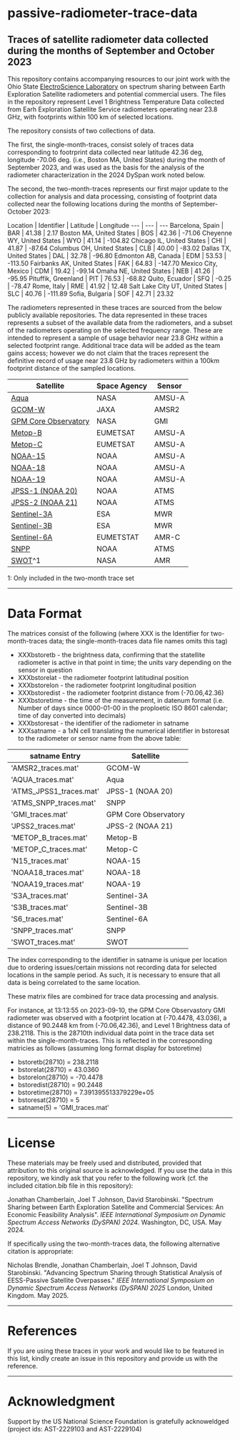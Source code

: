 # passive-radiometer-trace-data
Traces of satellite radiometer data collected during the months of September and October 2023 
----------------

This repository contains accompanying resources to our joint work with the Ohio State [ElectroScience Laboratory](https://electroscience.osu.edu/) on spectrum sharing between Earth Exploration Satellite radiometers and potential commercial users. The files in the repository represent Level 1 Brightness Temperature Data collected from Earh Exploration Satellite Service radiometers operating near 23.8 GHz, with footprints within 100 km of selected locations. 

The repository consists of two collections of data. 

The first, the single-month-traces, consist solely of traces data corresponding to footrprint data collected near latitude 42.36 deg, longitude -70.06 deg. (i.e., Boston MA, United States) during the month of September 2023, and was used as the basis for the analysis of the radiometer characterization in the 2024 DySpan work noted below.

The second, the two-month-traces represents our first major update to the collection for analysis and data processing, consisting of footprint data collected near the following locations during the months of September-October 2023:

Location | Identifier | Latitude | Longitude
--- | --- | --- 
Barcelona, Spain | BAR | 41.38 | 2.17
Boston MA, United States | BOS | 42.36 | -71.06
Cheyenne WY, United States | WYO | 41.14  | -104.82
Chicago IL, United States | CHI | 41.87  | -87.64
Columbus OH, United States | CLB | 40.00 | -83.02
Dallas TX, United States | DAL | 32.78  | -96.80
Edmonton AB, Canada | EDM | 53.53  | -113.50
Fairbanks AK, United States | FAK | 64.83  | -147.70
Mexico City, Mexico | CDM | 19.42 | -99.14
Omaha NE, United States | NEB |  41.26  | -95.95
Pituffik, Greenland | PIT | 76.53  | -68.82
Quito, Ecuador | SFQ | -0.25  | -78.47
Rome, Italy | RME |  41.92  | 12.48
Salt Lake City UT, United States | SLC | 40.76  | -111.89
Sofia, Bulgaria | SOF | 42.71 | 23.32

The radiometers represented in these traces are sourced from the below publicly available repositories. The data represented in these traces represents a subset of the available data from the radiometers, and a subset of the radiometers operating on the selected frequency range. These are intended to represent a sample of usage behavior near 23.8 GHz within a selected footprint range. Additional trace data will be added as the team gains access; however we do not claim that the traces represent the definitive record of usage near 23.8 GHz by radiometers within a 100km footprint distance of the sampled locations.

Satellite | Space Agency | Sensor 
--- | --- | --- 
[Aqua](https://disc.gsfc.nasa.gov/datasets/AIRABRAD005/summary)| NASA | AMSU-A
[GCOM-W](https://gportal.jaxa.jp/gpr/search?tab=1) | JAXA | AMSR2 
[GPM Core Observatory](https://disc.gsfc.nasa.gov/datasets/GPM1BGMI07/summary) | NASA | GMI 
[Metop-B](https://data.eumetsat.int/product/EO:EUM:DAT:METOP:AMSUL1) |EUMETSAT | AMSU-A 
[Metop-C](https://data.eumetsat.int/product/EO:EUM:DAT:METOP:AMSUL1) | EUMETSAT | AMSU-A 
[NOAA-15](https://www.ncei.noaa.gov/has/HAS.FileAppRouter?datasetname=NSTARFCDR&subqueryby=STATION&applname=&outdest=FILE) | NOAA | AMSU-A 
[NOAA-18](https://www.ncei.noaa.gov/data/amsu-a-brightness-temperature/access) | NOAA | AMSU-A  
[NOAA-19](https://www.ncei.noaa.gov/data/amsu-a-brightness-temperature/access) | NOAA | AMSU-A 
[JPSS-1 (NOAA 20)](https://www.ncei.noaa.gov/access/metadata/landing-page/bin/iso?id=gov.noaa.ncdc:C0142) | NOAA | ATMS 
[JPSS-2 (NOAA 21)](https://www.ncei.noaa.gov/access/metadata/landing-page/bin/iso?id=gov.noaa.ncdc:C0142) | NOAA | ATMS 
[Sentinel-3A](https://documentation.dataspace.copernicus.eu/Data/Sentinel3.html#sentinel-3-sral-level-2) | ESA | MWR 
[Sentinel-3B](https://documentation.dataspace.copernicus.eu/Data/Sentinel3.html#sentinel-3-sral-level-2) | ESA | MWR 
[Sentinel-6A](https://navigator.eumetsat.int/product/EO:EUM:DAT:0146) | EUMETSTAT | AMR-C 
[SNPP](https://www.ncei.noaa.gov/data/amsu-a-brightness-temperature/access) | NOAA | ATMS 
[SWOT](https://podaac.jpl.nasa.gov/dataset/SWOT_L2_RAD_GDR_2)^1 | NASA | AMR

1: Only included in the two-month trace set

---------------------
# Data Format

The matrices consist of the following (where XXX is the Identifier for two-month-traces data; the single-month-traces data file names omits this tag)

* XXXbstoretb - the brightness data, confirming that the statellite radiometer is active in that point in time; the units vary depending on the sensor in question  
* XXXbstorelat - the radiometer footprint latitudinal position  
* XXXbstorelon - the radiometer footprint longitudinal position  
* XXXbstoredist - the radiometer footprint distance from (-70.06,42.36)  
* XXXbstoretime - the time of the measurement, in datenum format (i.e. Number of days since 0000-01-00 in the proploetic ISO 8601 calendar; time of day converted into decimals)  
* XXXbstoresat - the identifier of the radiometer in satname  
* XXXsatname - a 1xN cell translating the numerical identifier in bstoresat to the radiometer or sensor name from the above table:

satname Entry | Satellite
--- | ---
'AMSR2_traces.mat' | GCOM-W
'AQUA_traces.mat' | Aqua
'ATMS_JPSS1_traces.mat' | JPSS-1 (NOAA 20)
'ATMS_SNPP_traces.mat' | SNPP
'GMI_traces.mat' | GPM Core Observatory
'JPSS2_traces.mat' | JPSS-2 (NOAA 21)
'METOP_B_traces.mat' | Metop-B
'METOP_C_traces.mat' | Metop-C
'N15_traces.mat' | NOAA-15
'NOAA18_traces.mat' | NOAA-18
'NOAA19_traces.mat' | NOAA-19
'S3A_traces.mat' | Sentinel-3A
'S3B_traces.mat' | Sentinel-3B
'S6_traces.mat' | Sentinel-6A
'SNPP_traces.mat' | SNPP
'SWOT_traces.mat' | SWOT

The index corresponding to the identifier in satname is unique per location due to ordering issues/certain missions not recording data for selected locations in the sample period. As such, it is necessary to ensure that all data is being correlated to the same location. 

These matrix files are combined for trace data processing and analysis. 

For instance, at 13\:13\:55 on 2023-09-10, the GPM Core Observastory GMI radiometer was observed with a footprint location at (-70.4478, 43.036), a distance of 90.2448 km from (-70.06,42.36), and Level 1 Brightness data of 238.2118. This is the 28710th individual data point in the trace data set within the single-month-traces. This is reflected in the corresponding matricies as follows (assuming long format display for bstoretime)

* bstoretb(28710) = 238.2118  
* bstorelat(28710) = 43.0360  
* bstorelon(28710) = -70.4478  
* bstoredist(28710) = 90.2448  
* bstoretime(28710) = 7.391395513379229e+05  
* bstoresat(28710) = 5  
* satname(5) = 'GMI_traces.mat'

-----------------
# License


These materials may be freely used and distributed, provided that attribution to this original source is acknowledged. If you use the data in this repository, we kindly ask that you refer to the following work (cf. the included citation.bib file in this repository):

Jonathan Chamberlain, Joel T Johnson, David Starobinski. "Spectrum Sharing between Earth Exploration Satellite and Commercial Services: An Economic Feasibility Analysis". *IEEE International Symposium on Dynamic Spectrum Access Networks (DySPAN) 2024*. Washington, DC, USA. May 2024.  

If specifically using the two-month-traces data, the following alternative citation is appropriate:

Nicholas Brendle, Jonathan Chamberlain, Joel T Johnson, David Starobinski. "Advancing Spectrum Sharing through Statistical Analysis of EESS-Passive Satellite Overpasses." *IEEE International Symposium on Dynamic Spectrum Access Networks (DySPAN) 2025* London, United Kingdom. May 2025.

-----------------
# References

If you are using these traces in your work and would like to be featured in this list, kindly create an issue in this repository and provide us with the reference.

-----------------
# Acknowledgment

Support by the US National Science Foundation is gratefully acknoweldged (project ids: AST-2229103 and AST-2229104)
